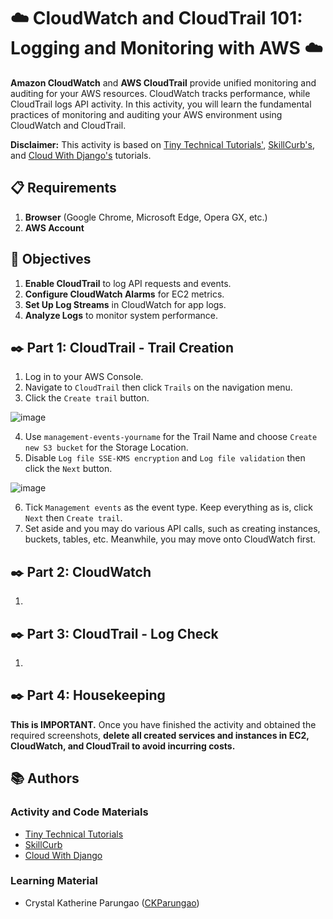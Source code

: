 # ☁️ CloudWatch and CloudTrail 101: Logging and Monitoring with AWS ☁️

**Amazon CloudWatch** and **AWS CloudTrail** provide unified monitoring and auditing for your AWS resources. CloudWatch tracks performance, while CloudTrail logs API activity. In this activity, you will learn the fundamental practices of monitoring and auditing your AWS environment using CloudWatch and CloudTrail.

**Disclaimer:** This activity is based on [Tiny Technical Tutorials'](https://www.youtube.com/watch?v=Yxl7e88cTAQ&ab_channel=TinyTechnicalTutorials), [SkillCurb's](https://www.youtube.com/watch?v=aYhlY9yxeEw), and [Cloud With Django's](https://www.youtube.com/watch?v=P6U89YLJ-ss&ab_channel=CloudWithDjango) tutorials.

## 📋 Requirements
1. **Browser** (Google Chrome, Microsoft Edge, Opera GX, etc.)
2. **AWS Account**

## 🎯 Objectives
1. **Enable CloudTrail** to log API requests and events.
2. **Configure CloudWatch Alarms** for EC2 metrics.
3. **Set Up Log Streams** in CloudWatch for app logs.
4. **Analyze Logs** to monitor system performance.

## ✒️ Part 1: CloudTrail - Trail Creation
1. Log in to your AWS Console.
2. Navigate to `CloudTrail` then click `Trails` on the navigation menu.
3. Click the `Create trail` button.

![image](https://github.com/user-attachments/assets/3498a2a0-7c42-4381-bbe5-806ed48e3c47)

4. Use `management-events-yourname` for the Trail Name and choose `Create new S3 bucket` for the Storage Location.
5. Disable `Log file SSE-KMS encryption` and `Log file validation` then click the `Next` button.

![image](https://github.com/user-attachments/assets/cd3128ad-c96c-4a9f-986f-0083f6b963c5)

6. Tick `Management events` as the event type. Keep everything as is, click `Next` then `Create trail`.
7. Set aside and you may do various API calls, such as creating instances, buckets, tables, etc. Meanwhile, you may move onto CloudWatch first.

## ✒️ Part 2: CloudWatch
1. 

## ✒️ Part 3: CloudTrail - Log Check
1. 

## ✒️ Part 4: Housekeeping
**This is IMPORTANT.** Once you have finished the activity and obtained the required screenshots, **delete all created services and instances in EC2, CloudWatch, and CloudTrail to avoid incurring costs.**

## 📚 Authors
### Activity and Code Materials
- [Tiny Technical Tutorials](https://www.youtube.com/watch?v=Yxl7e88cTAQ&ab_channel=TinyTechnicalTutorials)
- [SkillCurb](https://www.youtube.com/watch?v=aYhlY9yxeEw)
- [Cloud With Django](https://www.youtube.com/watch?v=P6U89YLJ-ss&ab_channel=CloudWithDjango)
### Learning Material
- Crystal Katherine Parungao ([CKParungao](https://github.com/CKParungao))
